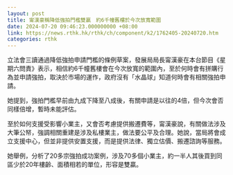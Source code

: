 ```yaml
---
layout: post
title: 甯漢豪稱降低強拍門檻雙贏　約6千幢舊樓於今次放寬範圍　
date: 2024-07-20 09:46:23.000000000 +08:00
link: https://news.rthk.hk/rthk/ch/component/k2/1762405-20240720.htm
categories: rthk
---
```


立法會三讀通過降低強拍申請門檻的條例草案，發展局局長甯漢豪在本台節目《星期六問責》表示，相信約6千幢舊樓會在今次放寬的範圍內，至於何時會有拼購行為並申請強拍，取決於市場的運作，政府沒有「水晶球」知道何時會有相關強拍申請。

她提到，強拍門檻早前由九成下降至八成後，有關申請是以往的4倍，但今次會否同樣倍增，暫時未能評估。

至於如何支援受影響小業主，又會否考慮提供搬遷費等，甯漢豪說，有關做法涉及大筆公帑，強調相關重建是涉及私樓業主，做法要公平及合理。她說，當局將會成立支援中心，但並非提供安置支援，而是提供法律、獨立估價、搬遷諮詢等服務。

她舉例，分析了20多宗強拍成功案例，涉及70多個小業主，約一半人其後買到同區少於20年樓齡、面積相若的單位，形容是雙贏。
